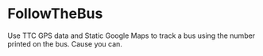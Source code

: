 # FollowTheBus
Use TTC GPS data and Static Google Maps to track a bus using the number printed on the bus. Cause you can.
